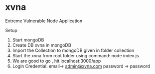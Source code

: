 # xvna
Extreme Vulnerable Node Application

Setup
1. Start mongoDB
2. Create DB xvna in mongoDB
3. Import the Collection to mongoDB given in folder collection
4. Start the xvna from root folder using command: node index.js
5. We are good to go , hit localhost:3000/app
6. Login Credential: email-> admin@xvna.com password -> password
